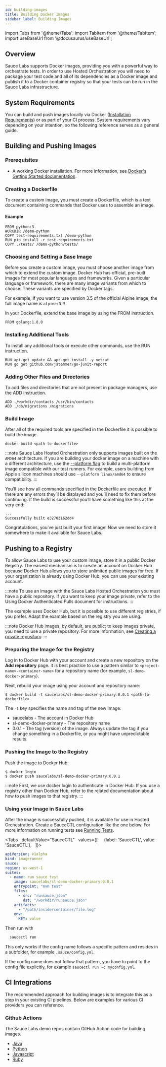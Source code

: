 ```yaml
---
id: building-images
title: Building Docker Images
sidebar_label: Building Images
---
```


import Tabs from '@theme/Tabs';
import TabItem from '@theme/TabItem';
import useBaseUrl from '@docusaurus/useBaseUrl';


## Overview
Sauce Labs supports Docker images, providing you with a powerful way to orchestrate tests. In order to use Hosted Orchestration you will need to package your test code and all of its dependencies as a Docker image and publish it to a Docker container registry so that your tests can be run in the Sauce Labs infrastructure.

## System Requirements

You can build and push images locally via Docker ([Installation Requirements](https://docs.docker.com/engine/install/#supported-platforms)) or as part of your CI process. System requirements vary depending on your intention, so the following reference serves as a general guide.

## Building and Pushing Images

### Prerequisites

- A working Docker installation. For more information, see [Docker's Getting Started documentation](https://docs.docker.com/get-started/).

### Creating a Dockerfile

To create a custom image, you must create a Dockerfile, which is a text document containing commands that Docker uses to assemble an image.

#### Example

```
FROM python:3
WORKDIR /demo-python
COPY test-requirements.txt /demo-python
RUN pip install -r test-requirements.txt
COPY ./tests/ /demo-python/tests/
```

### Choosing and Setting a Base Image

Before you create a custom image, you must choose another image from which to extend the custom image. Docker Hub has official, pre-built images for most popular languages and frameworks. Given a particular language or framework, there are many image variants from which to choose. These variants are specified by Docker tags.

For example, if you want to use version 3.5 of the official Alpine image, the full image name is `alpine:3.5`.

In your Dockerfile, extend the base image by using the FROM instruction.

```
FROM golang:1.8.0
```

### Installing Additional Tools
To install any additional tools or execute other commands, use the RUN instruction.

```
RUN apt-get update && apt-get install -y netcat
RUN go get github.com/jstemmer/go-junit-report
```

### Adding Other Files and Directories
To add files and directories that are not present in package managers, use the ADD instruction.

```
ADD ./workdir/contacts /usr/bin/contacts
ADD ./db/migrations /migrations
```

### Build Image
After all of the required tools are specified in the Dockerfile it is possible to build the image.

```
docker build <path-to-dockerfile>
```

:::note
Sauce Labs Hosted Orchestration only supports images built on the `AMD64` architecture. If you are building your docker image on a machine with a different architecture, use the [--platform flag](https://docs.docker.com/build/building/multi-platform/#building-multi-platform-images) to build a multi-platform image compatible with our test runners. For example, users building from Apple silicon machines should use `--platform linux/amd64` to ensure compatibility.
:::

You’ll see how all commands specified in the Dockerfile are executed. If there are any errors they’ll be displayed and you’ll need to fix them before continuing. If the build is successful you’ll have something like this at the very end:

```
...
Successfully built e32703162dd4
```

Congratulations, you’ve just built your first image! Now we need to store it somewhere to make it available for Sauce Labs.

## Pushing to a Registry

To allow Sauce Labs to use your custom image, store it in a public Docker Registry. The easiest mechanism is to create an account on Docker Hub because Docker Hub allows you to store unlimited public images for free. If your organization is already using Docker Hub, you can use your existing account.

:::note
To use an image with the Sauce Labs Hosted Orchestration you must have a public repository. If you want to keep your image private, refer to the Using Docker Authenticated Pulls document for instructions.
:::

The example uses Docker Hub, but it is possible to use different registries, if you prefer. Adapt the example based on the registry you are using.

:::note
Docker Hub images, by default, are public; to keep images private, you need to use a private repository. For more information, see [Creating a private repository](https://docs.docker.com/docker-hub/repos/#creating-a-private-repository).
:::

### Preparing the Image for the Registry

Log in to Docker Hub with your account and create a new repository on the **Add repository** page. It is best practice to use a pattern similar to `<project-name>-<container-name>` for a repository name (for example, `sl-demo-docker-primary`).

Next, rebuild your image using your account and repository name:

```
$ docker build -t saucelabs/sl-demo-docker-primary:0.0.1 <path-to-dockerfile>
```

The `-t` key specifies the name and tag of the new image:

  * saucelabs - The account in Docker Hub
  * sl-demo-docker-primary - The repository name
  * 0.0.1 - The tag (version) of the image. Always update the tag if you change something in a Dockerfile, or you might have unpredictable results.

### Pushing the Image to the Registry

Push the image to Docker Hub:

```
$ docker login
$ docker push saucelabs/sl-demo-docker-primary:0.0.1
```

:::note
First, we use docker login to authenticate in Docker Hub. If you use a registry other than Docker Hub, refer to the related documentation about how to push images to that registry.
:::

### Using your Image in Sauce Labs
After the image is successfully pushed, it is available for use in Hosted Orchestration. Create a SauceCTL configuration like the one below. For more information on running tests see [Running Tests](/hosted-orchestration/running-tests).

<Tabs
     defaultValue="SauceCTL"
     values={[
       {label: 'SauceCTL', value: 'SauceCTL'},
     ]}>
  <TabItem value="SauceCTL">

  ```yaml
  apiVersion: v1alpha
  kind: imagerunner
  sauce:
  region: us-west-1
  suites:
    - name: run sauce test
      image: saucelabs/sl-demo-docker-primary:0.0.1
      entrypoint: "mvn test"
      files:
        - src: "runsauce.json"
          dst: "/workdir/runsauce.json"
      artifacts:
        - "/path/inside/container/file.log"
      env:
        KEY: value
   ```

  Then run with

  ```bash
    saucectl run
  ```

  This only works if the config name follows a specific pattern and resides in a subfolder, for example `.sauce/config.yml`.

  If the config name does not follow that pattern, you have to point to the config file explicitly, for example `saucectl run -c myconfig.yml`.

  </TabItem>
</Tabs>


## CI Integrations

The recommended approach for building images is to integrate this as a step in your existing CI pipelines. Below are examples for various CI providers you can reference.

### Github Actions

The Sauce Labs demo repos contain GitHub Action code for building images.

  * [Java](https://github.com/saucelabs-training/demo-java)
  * [Python](https://github.com/saucelabs-training/demo-python)
  * [Javascript](https://github.com/saucelabs-training/demo-js)
  * [Ruby](https://github.com/saucelabs-training/demo-ruby)

